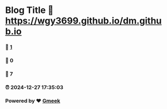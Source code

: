 # Blog Title :link: https://wgy3699.github.io/dm.github.io 
### :page_facing_up: [1](https://wgy3699.github.io/dm.github.io/tag.html) 
### :speech_balloon: 0 
### :hibiscus: 7 
### :alarm_clock: 2024-12-27 17:35:03 
### Powered by :heart: [Gmeek](https://github.com/Meekdai/Gmeek)

